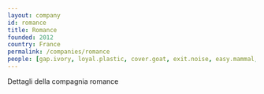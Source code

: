 ```yaml
---
layout: company
id: romance
title: Romance
founded: 2012
country: France
permalink: /companies/romance
people: [gap.ivory, loyal.plastic, cover.goat, exit.noise, easy.mammal, denial.choice, upon.velvet, aware.captain]
---
```


Dettagli della compagnia romance